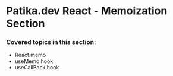 # Patika.dev React - Memoization Section

### Covered topics in this section:
* React.memo
* useMemo hook
* useCallBack hook
    



